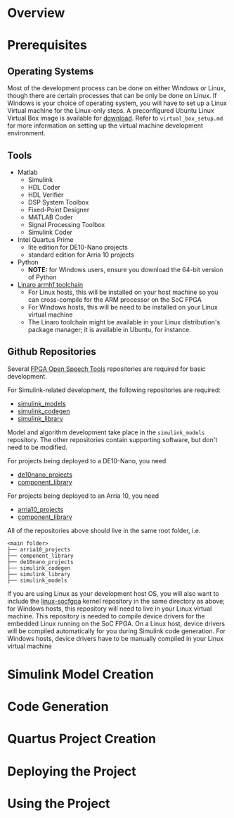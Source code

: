 # Overview

# Prerequisites
## Operating Systems
Most of the development process can be done on either Windows or Linux, though there are certain processes that can be only be done on Linux. If Windows is your choice of operating system, you will have to set up a Linux Virtual machine for the Linux-only steps. A preconfigured Ubuntu Linux Virtual Box image is available for [download](https://www.dropbox.com/sh/jsr9qw5ecr3webo/AAAuiHvovjQSC5wr1897HN1Ea?dl=0). Refer to `virtual_box_setup.md` for more information on setting up the virtual machine development environment. 

## Tools
- Matlab
    - Simulink
    - HDL Coder 
    - HDL Verifier
    - DSP System Toolbox
    - Fixed-Point Designer
    - MATLAB Coder
    - Signal Processing Toolbox
    - Simulink Coder
- Intel Quartus Prime
    - lite edition for DE10-Nano projects
    - standard edition for Arria 10 projects
- Python
    - **NOTE:** for Windows users, ensure you download the 64-bit version of Python
- [Linaro armhf toolchain](https://releases.linaro.org/components/toolchain/binaries/latest-7/arm-linux-gnueabihf/)
    - For Linux hosts, this will be installed on your host machine so you can cross-compile for the ARM processor on the SoC FPGA
    - For Windows hosts, this will be need to be installed on your Linux virtual machine
    - The Linaro toolchain might be available in your Linux distribution's package manager; it is available in Ubuntu, for instance.

## Github Repositories
Several [FPGA Open Speech Tools](https://github.com/fpga-open-speech-tools) repositories are required for basic development. 

For Simulink-related development, the following repositories are required:
- [simulink_models](https://github.com/fpga-open-speech-tools/simulink_models)
- [simulink_codegen](https://github.com/fpga-open-speech-tools/simulink_codegen)
- [simulink_library](https://github.com/fpga-open-speech-tools/simulink_library)

Model and algorithm development take place in the `simulink_models` repository. The other repositories contain supporting software, but don't need to be modified.

For projects being deployed to a DE10-Nano, you need
- [de10nano_projects](https://github.com/fpga-open-speech-tools/de10nano_projects)
- [component_library](https://github.com/fpga-open-speech-tools/component_library)

For projects being deployed to an Arria 10, you need
- [arria10_projects](https://github.com/fpga-open-speech-tools/arria10_projects)
- [component_library](https://github.com/fpga-open-speech-tools/component_library)

All of the repositories above should live in the same root folder, i.e. 
```
<main folder>
├── arria10_projects
├── component_library
├── de10nano_projects
├── simulink_codegen
├── simulink_library
├── simulink_models
```


If you are using Linux as your development host OS, you will also want to include the [linux-socfgpa](https://github.com/fpga-open-speech-tools/linux-socfpga) kernel repository in the same directory as above; for Windows hosts, this repository will need to live in your Linux virtual machine. This repository is needed to compile device drivers for the embedded Linux running on the SoC FPGA. On a Linux host, device drivers will be compiled automatically for you during Simulink code generation. For Windows hosts, device drivers have to be manually compiled in your Linux virtual machine


# Simulink Model Creation

# Code Generation

# Quartus Project Creation

# Deploying the Project

# Using the Project